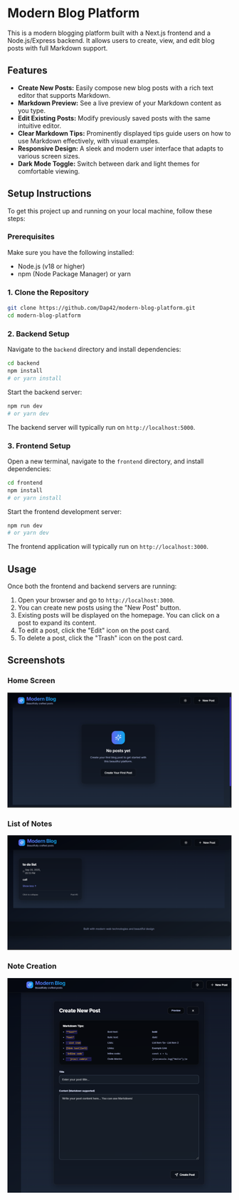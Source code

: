 # Modern Blog Platform

This is a modern blogging platform built with a Next.js frontend and a Node.js/Express backend. It allows users to create, view, and edit blog posts with full Markdown support.

## Features

- **Create New Posts:** Easily compose new blog posts with a rich text editor that supports Markdown.
- **Markdown Preview:** See a live preview of your Markdown content as you type.
- **Edit Existing Posts:** Modify previously saved posts with the same intuitive editor.
- **Clear Markdown Tips:** Prominently displayed tips guide users on how to use Markdown effectively, with visual examples.
- **Responsive Design:** A sleek and modern user interface that adapts to various screen sizes.
- **Dark Mode Toggle:** Switch between dark and light themes for comfortable viewing.

## Setup Instructions

To get this project up and running on your local machine, follow these steps:

### Prerequisites

Make sure you have the following installed:

- Node.js (v18 or higher)
- npm (Node Package Manager) or yarn

### 1. Clone the Repository

```bash
git clone https://github.com/Dap42/modern-blog-platform.git
cd modern-blog-platform
```

### 2. Backend Setup

Navigate to the `backend` directory and install dependencies:

```bash
cd backend
npm install
# or yarn install
```

Start the backend server:

```bash
npm run dev
# or yarn dev
```

The backend server will typically run on `http://localhost:5000`.

### 3. Frontend Setup

Open a new terminal, navigate to the `frontend` directory, and install dependencies:

```bash
cd frontend
npm install
# or yarn install
```

Start the frontend development server:

```bash
npm run dev
# or yarn dev
```

The frontend application will typically run on `http://localhost:3000`.

## Usage

Once both the frontend and backend servers are running:

1.  Open your browser and go to `http://localhost:3000`.
2.  You can create new posts using the "New Post" button.
3.  Existing posts will be displayed on the homepage. You can click on a post to expand its content.
4.  To edit a post, click the "Edit" icon on the post card.
5.  To delete a post, click the "Trash" icon on the post card.

## Screenshots

### Home Screen

![Home Screen](frontend/assests/home_screen.png)

### List of Notes

![List of Notes](frontend/assests/list_of_notes.png)

### Note Creation

![Note Creation](frontend/assests/note_creation.png)
